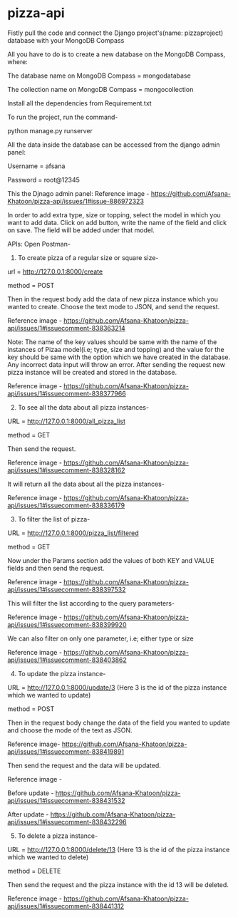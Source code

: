 # pizza-api

Fistly pull the code and connect the Django project's(name: pizzaproject) database with your MongoDB Compass

All you have to do is to create a new database on the MongoDB Compass, where:

  The database name on MongoDB Compass = mongodatabase
  
  The collection name on MongoDB Compass = mongocollection
  
Install all the dependencies from Requirement.txt

To run the project, run the command-

python manage.py runserver

All the data inside the database can be accessed from the django admin panel:

Username = afsana

Password = root@12345

This the Djnago admin panel:
Reference image - https://github.com/Afsana-Khatoon/pizza-api/issues/1#issue-886972323

In order to add extra type, size or topping, select the model in which you want to add data. Click on add button, write the name of the field and click on save.
The field will be added under that model.

APIs:
Open Postman-


1. To create pizza of a regular size or square size-

url = http://127.0.0.1:8000/create

method = POST

Then in the request body add the data of new pizza instance which you wanted to create. Choose the text mode to JSON, and send the request.

Reference image - https://github.com/Afsana-Khatoon/pizza-api/issues/1#issuecomment-838363214

Note: The name of the key values should be same with the name of the instances of Pizaa model(i.e; type, size and topping) and the value for the key should be same with the
option which we have created in the database. Any incorrect data input will throw an error.
After sending the request new pizza instance will be created and stored in the database.

Reference image - https://github.com/Afsana-Khatoon/pizza-api/issues/1#issuecomment-838377966


2. To see all the data about all pizza instances-

URL = http://127.0.0.1:8000/all_pizza_list

method = GET

Then send the request.

Reference image - https://github.com/Afsana-Khatoon/pizza-api/issues/1#issuecomment-838328162

It will return all the data about all the pizza instances-

Reference image - https://github.com/Afsana-Khatoon/pizza-api/issues/1#issuecomment-838336179


3. To filter the list of pizza-

URL = http://127.0.0.1:8000/pizza_list/filtered

method = GET

Now under the Params section add the values of both KEY and VALUE fields and then send the request.

Reference image - https://github.com/Afsana-Khatoon/pizza-api/issues/1#issuecomment-838397532

This will filter the list according to the query parameters-

Reference image - https://github.com/Afsana-Khatoon/pizza-api/issues/1#issuecomment-838399920

We can also filter on only one parameter, i.e; either type or size

Reference image - https://github.com/Afsana-Khatoon/pizza-api/issues/1#issuecomment-838403862


4. To update the pizza instance-

URL = http://127.0.0.1:8000/update/3 (Here 3 is the id of the pizza instance which we wanted to update)

method = POST

Then in the request body change the data of the field you wanted to update and choose the mode of the text as JSON.

Reference image- https://github.com/Afsana-Khatoon/pizza-api/issues/1#issuecomment-838419891

Then send the request and the data will be updated.

Reference image - 

Before update - https://github.com/Afsana-Khatoon/pizza-api/issues/1#issuecomment-838431532

After update - https://github.com/Afsana-Khatoon/pizza-api/issues/1#issuecomment-838432296


5. To delete a pizza instance-

URL = http://127.0.0.1:8000/delete/13 (Here 13 is the id of the pizza instance which we wanted to delete)

method = DELETE

Then send the request and the pizza instance with the id 13 will be deleted.

Reference image - https://github.com/Afsana-Khatoon/pizza-api/issues/1#issuecomment-838441312
